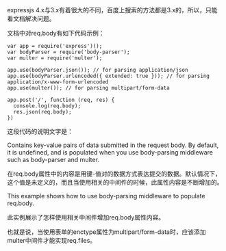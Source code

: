 expressjs 4.x与3.x有着很大的不同，百度上搜索的方法都是3.x的，所以，只能看文档解决问题。

文档中对req.body有如下代码示例：

```
var app = require('express')();
var bodyParser = require('body-parser');
var multer = require('multer'); 

app.use(bodyParser.json()); // for parsing application/json
app.use(bodyParser.urlencoded({ extended: true })); // for parsing application/x-www-form-urlencoded
app.use(multer()); // for parsing multipart/form-data

app.post('/', function (req, res) {
  console.log(req.body);
  res.json(req.body);
})
```

这段代码的说明文字是：

Contains key-value pairs of data submitted in the request body. By default, it is undefined, and is populated when you use body-parsing middleware such as body-parser and multer.

在req.body属性中的内容是用键-值对的数据方式表达提交的数据。默认情况下，这个值是未定义的，而且当使用相关的中间件的时候，此属性内容是不断增加的。

This example shows how to use body-parsing middleware to populate req.body.

此实例展示了怎样使用相关中间件增加req.body属性内容。

也就是说，当使用表单的enctype属性为multipart/form-data时，应该添加multer中间件才能实现req.files。
